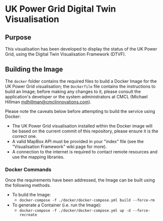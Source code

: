 # UK Power Grid Digital Twin Visualisation

## Purpose
This visualisation has been developed to display the status of the UK Power Grid, using the Digital Twin Visualisation Framework (DTVF). 

## Building the Image
The `docker` folder contains the required files to build a Docker Image for the UK Power Grid visualisation; the `Dockerfile` file contains the instructions to build an Image; before making any changes to it, please consult the application's developer or the system administrators at CMCL (Michael Hillman <mdhillman@cmclinnovations.com>).

Please note the caveats below before attempting to build the service using Docker:

* The UK Power Grid visualisation installed within the Docker image will be based on the current commit of this repository, please ensure it is the correct one.
* A valid MapBox API must be provided in your "index" file (see the "Visualisation Framework" wiki page for more).
* A connection to the internet is required to contact remote resources and use the mapping libraries.

### Docker Commands
Once the requirements have been addressed, the Image can be built using the following methods.

+ To build the Image:
  + `docker-compose -f ./docker/docker-compose.yml build --force-rm`
+ To generate a Container (i.e. run the Image):
  + `docker-compose -f ./docker/docker-compose.yml up -d --force-recreate`
